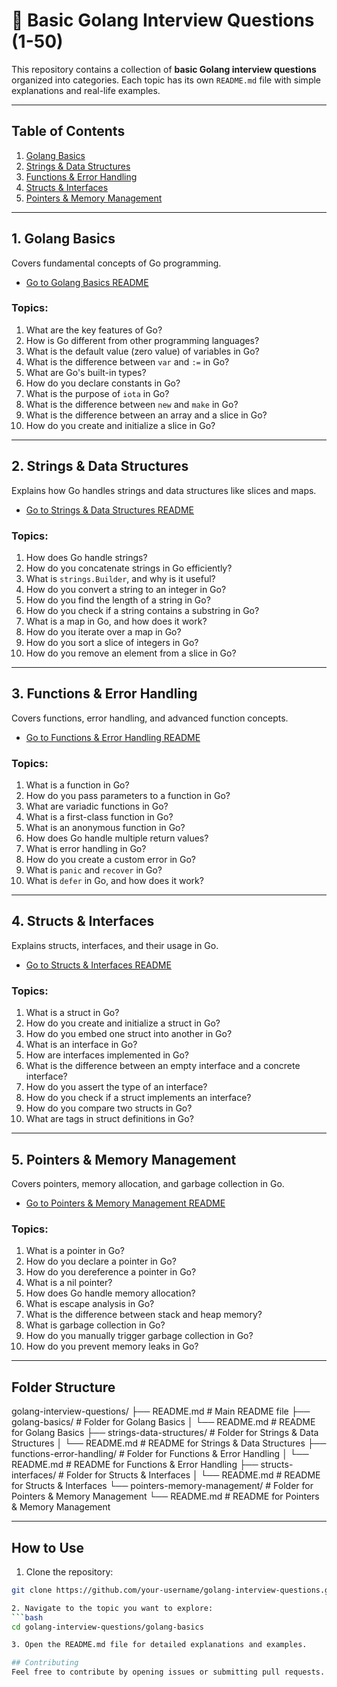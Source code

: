 # 📌 Basic Golang Interview Questions (1-50)

This repository contains a collection of **basic Golang interview questions** organized into categories. Each topic has its own `README.md` file with simple explanations and real-life examples.

---

## Table of Contents
1. [Golang Basics](golang-basics)
2. [Strings & Data Structures](strings-data-structures)
3. [Functions & Error Handling](functions-error-handling)
4. [Structs & Interfaces](structs-interfaces)
5. [Pointers & Memory Management](pointers-memory-management)

---

## 1. Golang Basics
Covers fundamental concepts of Go programming.
- [Go to Golang Basics README](golang-basics/README.md)

### Topics:
1. What are the key features of Go?
2. How is Go different from other programming languages?
3. What is the default value (zero value) of variables in Go?
4. What is the difference between `var` and `:=` in Go?
5. What are Go's built-in types?
6. How do you declare constants in Go?
7. What is the purpose of `iota` in Go?
8. What is the difference between `new` and `make` in Go?
9. What is the difference between an array and a slice in Go?
10. How do you create and initialize a slice in Go?

---

## 2. Strings & Data Structures
Explains how Go handles strings and data structures like slices and maps.
- [Go to Strings & Data Structures README](strings-data-structures/README.md)

### Topics:
1. How does Go handle strings?
2. How do you concatenate strings in Go efficiently?
3. What is `strings.Builder`, and why is it useful?
4. How do you convert a string to an integer in Go?
5. How do you find the length of a string in Go?
6. How do you check if a string contains a substring in Go?
7. What is a map in Go, and how does it work?
8. How do you iterate over a map in Go?
9. How do you sort a slice of integers in Go?
10. How do you remove an element from a slice in Go?

---

## 3. Functions & Error Handling
Covers functions, error handling, and advanced function concepts.
- [Go to Functions & Error Handling README](functions-error-handling/README.md)

### Topics:
1. What is a function in Go?
2. How do you pass parameters to a function in Go?
3. What are variadic functions in Go?
4. What is a first-class function in Go?
5. What is an anonymous function in Go?
6. How does Go handle multiple return values?
7. What is error handling in Go?
8. How do you create a custom error in Go?
9. What is `panic` and `recover` in Go?
10. What is `defer` in Go, and how does it work?

---

## 4. Structs & Interfaces
Explains structs, interfaces, and their usage in Go.
- [Go to Structs & Interfaces README](structs-interfaces/README.md)

### Topics:
1. What is a struct in Go?
2. How do you create and initialize a struct in Go?
3. How do you embed one struct into another in Go?
4. What is an interface in Go?
5. How are interfaces implemented in Go?
6. What is the difference between an empty interface and a concrete interface?
7. How do you assert the type of an interface?
8. How do you check if a struct implements an interface?
9. How do you compare two structs in Go?
10. What are tags in struct definitions in Go?

---

## 5. Pointers & Memory Management
Covers pointers, memory allocation, and garbage collection in Go.
- [Go to Pointers & Memory Management README](pointers-memory-management/README.md)

### Topics:
1. What is a pointer in Go?
2. How do you declare a pointer in Go?
3. How do you dereference a pointer in Go?
4. What is a nil pointer?
5. How does Go handle memory allocation?
6. What is escape analysis in Go?
7. What is the difference between stack and heap memory?
8. What is garbage collection in Go?
9. How do you manually trigger garbage collection in Go?
10. How do you prevent memory leaks in Go?

---

## Folder Structure
golang-interview-questions/
├── README.md # Main README file
├── golang-basics/ # Folder for Golang Basics
│ └── README.md # README for Golang Basics
├── strings-data-structures/ # Folder for Strings & Data Structures
│ └── README.md # README for Strings & Data Structures
├── functions-error-handling/ # Folder for Functions & Error Handling
│ └── README.md # README for Functions & Error Handling
├── structs-interfaces/ # Folder for Structs & Interfaces
│ └── README.md # README for Structs & Interfaces
└── pointers-memory-management/ # Folder for Pointers & Memory Management
└── README.md # README for Pointers & Memory Management

---

## How to Use
1. Clone the repository:
```bash
git clone https://github.com/your-username/golang-interview-questions.git

2. Navigate to the topic you want to explore:
```bash
cd golang-interview-questions/golang-basics

3. Open the README.md file for detailed explanations and examples.

## Contributing
Feel free to contribute by opening issues or submitting pull requests. Let’s make this a comprehensive resource for Go learners!

